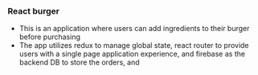 ### React burger
- This is an application where users can add ingredients to their burger before purchasing
- The app utilizes redux to manage global state, react router to provide users with a single page application experience, and firebase as the backend DB to store the orders, and  